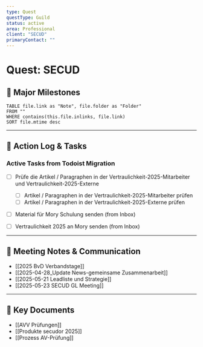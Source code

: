 ```yaml
---
type: Quest
questType: Guild
status: active
area: Professional
client: "SECUD"
primaryContact: ""
---
```


# Quest: SECUD

## 🚀 Major Milestones

```dataview
TABLE file.link as "Note", file.folder as "Folder"
FROM ""
WHERE contains(this.file.inlinks, file.link)
SORT file.mtime desc
```

---

## 📝 Action Log & Tasks

### Active Tasks from Todoist Migration
- [ ] Prüfe die Artikel / Paragraphen in der Vertraulichkeit-2025-Mitarbeiter und Vertraulichkeit-2025-Externe
  - [ ] Artikel / Paragraphen in der Vertraulichkeit-2025-Mitarbeiter prüfen
  - [ ] Artikel / Paragraphen in der Vertraulichkeit-2025-Externe prüfen
- [ ] Material für Mory Schulung senden (from Inbox)
- [ ] Vertraulichkeit 2025 an Mory senden (from Inbox)


---
## 💬 Meeting Notes & Communication
- [[2025 BvD Verbandstage]]
- [[2025-04-28_Update News-gemeinsame Zusammenarbeit]]
- [[2025-05-21 Leadliste und Strategie]]
- [[2025-05-23 SECUD GL Meeting]]

---
## 📎 Key Documents
- [[AVV Prüfungen]]
- [[Produkte secudor 2025]]
- [[Prozess AV-Prüfung]]
